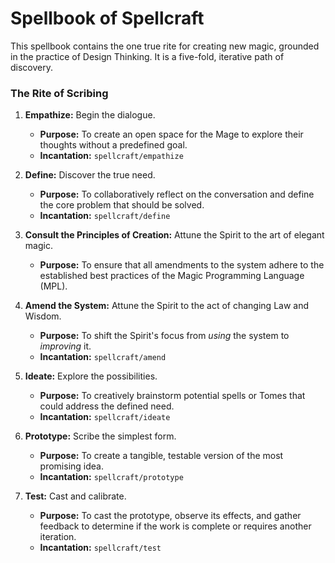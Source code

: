 # Spellbook of Spellcraft

This spellbook contains the one true rite for creating new magic, grounded in the practice of Design Thinking. It is a five-fold, iterative path of discovery.

### The Rite of Scribing

1.  **Empathize:** Begin the dialogue.
    *   **Purpose:** To create an open space for the Mage to explore their thoughts without a predefined goal.
    *   **Incantation:** `spellcraft/empathize`

2.  **Define:** Discover the true need.
    *   **Purpose:** To collaboratively reflect on the conversation and define the core problem that should be solved.
    *   **Incantation:** `spellcraft/define`

3.  **Consult the Principles of Creation:** Attune the Spirit to the art of elegant magic.
    *   **Purpose:** To ensure that all amendments to the system adhere to the established best practices of the Magic Programming Language (MPL).

4.  **Amend the System:** Attune the Spirit to the act of changing Law and Wisdom.
    *   **Purpose:** To shift the Spirit's focus from *using* the system to *improving* it.
    *   **Incantation:** `spellcraft/amend`

5.  **Ideate:** Explore the possibilities.
    *   **Purpose:** To creatively brainstorm potential spells or Tomes that could address the defined need.
    *   **Incantation:** `spellcraft/ideate`

6.  **Prototype:** Scribe the simplest form.
    *   **Purpose:** To create a tangible, testable version of the most promising idea.
    *   **Incantation:** `spellcraft/prototype`

7.  **Test:** Cast and calibrate.
    *   **Purpose:** To cast the prototype, observe its effects, and gather feedback to determine if the work is complete or requires another iteration.
    *   **Incantation:** `spellcraft/test`
